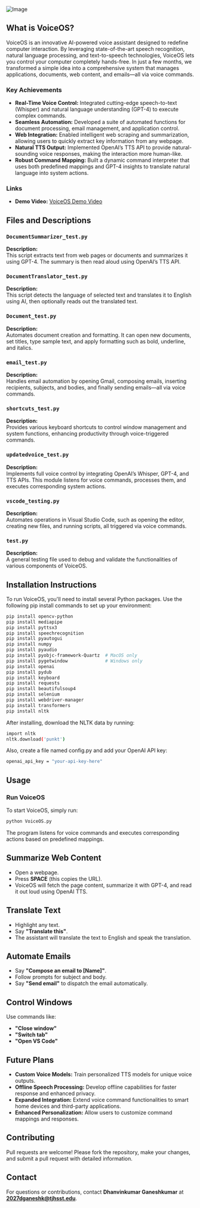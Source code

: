 ![Image](https://github.com/user-attachments/assets/3de3c49e-9b83-434a-8806-fe1a2420136e)


## What is VoiceOS?

VoiceOS is an innovative AI-powered voice assistant designed to redefine computer interaction. By leveraging state-of-the-art speech recognition, natural language processing, and text-to-speech technologies, VoiceOS lets you control your computer completely hands-free. In just a few months, we transformed a simple idea into a comprehensive system that manages applications, documents, web content, and emails—all via voice commands.

### Key Achievements

- **Real-Time Voice Control:** Integrated cutting-edge speech-to-text (Whisper) and natural language understanding (GPT-4) to execute complex commands.
- **Seamless Automation:** Developed a suite of automated functions for document processing, email management, and application control.
- **Web Integration:** Enabled intelligent web scraping and summarization, allowing users to quickly extract key information from any webpage.
- **Natural TTS Output:** Implemented OpenAI’s TTS API to provide natural-sounding voice responses, making the interaction more human-like.
- **Robust Command Mapping:** Built a dynamic command interpreter that uses both predefined mappings and GPT-4 insights to translate natural language into system actions.

### Links

- **Demo Video:** [VoiceOS Demo Video](https://www.youtube.com/watch?v=3Cpx_2eMyJ0)

## Files and Descriptions

### `DocumentSummarizer_test.py`
**Description:**  
This script extracts text from web pages or documents and summarizes it using GPT-4. The summary is then read aloud using OpenAI’s TTS API.

### `DocumentTranslator_test.py`
**Description:**  
This script detects the language of selected text and translates it to English using AI, then optionally reads out the translated text.

### `Document_test.py`
**Description:**  
Automates document creation and formatting. It can open new documents, set titles, type sample text, and apply formatting such as bold, underline, and italics.

### `email_test.py`
**Description:**  
Handles email automation by opening Gmail, composing emails, inserting recipients, subjects, and bodies, and finally sending emails—all via voice commands.

### `shortcuts_test.py`
**Description:**  
Provides various keyboard shortcuts to control window management and system functions, enhancing productivity through voice-triggered commands.

### `updatedvoice_test.py`
**Description:**  
Implements full voice control by integrating OpenAI’s Whisper, GPT-4, and TTS APIs. This module listens for voice commands, processes them, and executes corresponding system actions.

### `vscode_testing.py`
**Description:**  
Automates operations in Visual Studio Code, such as opening the editor, creating new files, and running scripts, all triggered via voice commands.

### `test.py`
**Description:**  
A general testing file used to debug and validate the functionalities of various components of VoiceOS.

## Installation Instructions

To run VoiceOS, you'll need to install several Python packages. Use the following pip install commands to set up your environment:

```bash
pip install opencv-python
pip install mediapipe
pip install pyttsx3
pip install speechrecognition
pip install pyautogui
pip install numpy
pip install pyaudio
pip install pyobjc-framework-Quartz  # MacOS only
pip install pygetwindow              # Windows only
pip install openai
pip install pydub
pip install keyboard
pip install requests
pip install beautifulsoup4
pip install selenium
pip install webdriver-manager
pip install transformers
pip install nltk
```
After installing, download the NLTK data by running:

```bash
import nltk
nltk.download('punkt')
```

Also, create a file named config.py and add your OpenAI API key:
```bash
openai_api_key = "your-api-key-here"
```
## Usage

### Run VoiceOS

To start VoiceOS, simply run:

```bash
python VoiceOS.py
```

The program listens for voice commands and executes corresponding actions based on predefined mappings.

## Summarize Web Content
- Open a webpage.
- Press **SPACE** (this copies the URL).
- VoiceOS will fetch the page content, summarize it with GPT-4, and read it out loud using OpenAI TTS.

## Translate Text
- Highlight any text.
- Say **"Translate this"**.
- The assistant will translate the text to English and speak the translation.

## Automate Emails
- Say **"Compose an email to [Name]"**.
- Follow prompts for subject and body.
- Say **"Send email"** to dispatch the email automatically.

## Control Windows
Use commands like:
- **"Close window"**
- **"Switch tab"**
- **"Open VS Code"**

## Future Plans
- **Custom Voice Models:** Train personalized TTS models for unique voice outputs.
- **Offline Speech Processing:** Develop offline capabilities for faster response and enhanced privacy.
- **Expanded Integration:** Extend voice command functionalities to smart home devices and third-party applications.
- **Enhanced Personalization:** Allow users to customize command mappings and responses.

## Contributing
Pull requests are welcome! Please fork the repository, make your changes, and submit a pull request with detailed information.

## Contact
For questions or contributions, contact **Dhanvinkumar Ganeshkumar** at **2027dganeshk@tjhsst.edu**.
